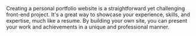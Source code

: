 Creating a personal portfolio website is a straightforward yet challenging front-end project. It's a great way to showcase your experience, skills, and expertise, much like a resume. By building your own site, you can present your work and achievements in a unique and professional manner.
